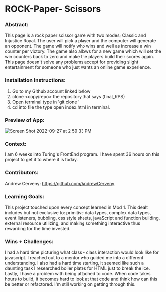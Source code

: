 
# ROCK-Paper- Scissors

### Abstract:
This page is a rock paper scissor game with two modes; Classic and Injustice Royal. The user will pick a player and the computer will generate an opponent. The game will notify who wins and well as increase a win counter per victory. The game also allows for a new game which will set the win counters back to zero and make the players build their scores again. This page doesn't solve any problems accept for providing slight entertainment for someone who just wants an online game experience.

### Installation Instructions:
1) Go to my Github account linked below
2) clone <copy/repo> the repository that says (final_RPS)
3) Open terminal type in 'git clone <copiedMaterial>'
4) cd into file the type open index.html in terminal.

### Preview of App:
[//]: <> (Provide ONE gif or screenshot of your application - choose the "coolest" piece of functionality to show off.)
![Screen Shot 2022-09-27 at 2 59 33 PM](https://user-images.githubusercontent.com/104449342/192614131-b97974d1-9baf-4982-bbd6-7e72fe55ca23.png)


### Context:
I am 6 weeks into Turing's FrontEnd program. I have spent 36 hours on this project to get it to where it is today.

### Contributors:
Andrew Cerveny: https://github.com/AndrewCerveny
### Learning Goals:
This project touched upon every concept learned in Mod 1. This dealt includes but not exclusive to: primitive data types, complex data types, event listeners, bubbling, css style sheets, javaScript and function building, external resource utilizing, and making something interactive thus rewarding for the time invested.  

### Wins + Challenges:
I had a hard time picturing what class - class interaction would look like for javascript. I reached out to a mentor who guided me into a different understanding. I also had a hard time starting, it seemed like such a daunting task I researched boiler plates for HTML just to break the ice. Lastly, I have a problem with being attached to code. When code takes hours to build, it becomes hard to look at that code and think how can this be better or refactored. I'm still working on getting through this.
